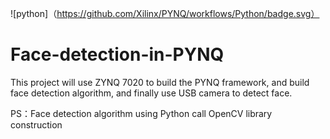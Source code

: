 ![python]（https://github.com/Xilinx/PYNQ/workflows/Python/badge.svg）
# Face-detection-in-PYNQ
This project will use ZYNQ 7020 to build the PYNQ framework, and build face detection algorithm, and finally use USB camera to detect face.

PS：Face detection algorithm using Python call OpenCV library construction
